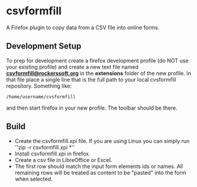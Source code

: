 # csvformfill


A Firefox plugin to copy data from a CSV file into online forms.

## Development Setup

To prep for development create a firefox development profile (do NOT use your 
existing profile) and create a new text file named **csvformfill@rockerssoft.org** 
in the **extensions** folder of the new profile.  In that file place a single line 
that is the full path to your local cvsformfill repository.  Something like:

```
/home/username/cvsformfill
```

and then start firefox in your new profile.  The toolbar should be there.

## Build

* Create the csvformfill.xpi file.  If you are using Linux you can simply run ''zip -r csvformfill.xpi *''
* Install csvformfill.xpi in firefox.
* Create a csv file in LibreOffice or Excel.  
* The first row should match the input form elements ids or names.  All remaining rows will be treated as content to be "pasted" into the form when selected.



